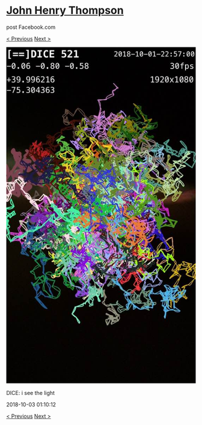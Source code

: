 # [John Henry Thompson](../README.md)
post Facebook.com

[< Previous](2018-10-03-1.md) [Next >](2018-10-02-1.md)

[![](../media/2018-10-03/Timeline-Photos-DICE-i-see-the-light.jpg)](../README.md)

DICE: i see the light

2018-10-03 01:10:12

[< Previous](2018-10-03-1.md) [Next >](2018-10-02-1.md)